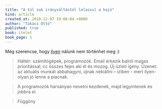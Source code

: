```yaml
---
title: "A túl sok irányváltástól lelassul a hajó"
kind: article
created_at: 2010-12-07 19:08:04 +0000
author: "Takács Ottó"
published: true
book: itelet
book_page: 1
---
```

Még szerencse, hogy [ilyen](http://pasztor.freeblog.hu/archives/2010/12/07/A_tl_sok_irnyvltstl_lelassul_a_haj/) nálunk nem történhet meg :)

>Háttér: számítógépek, programozók.
>Email érkezik balról magas prioritással, cc összes fejes aki él és mozog. Új üzleti igény. Üzenet: az aktuális munkát abbahagyni, újnak nekiállni – iziben - mert ilyen-olyan jó lenne a piacnak.

>A programozók harsányan nevetni kezdenek, majd legyintenek és jobbra el.

>Függöny

